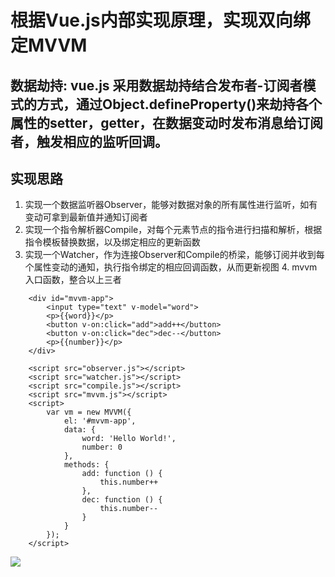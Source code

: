 # 根据Vue.js内部实现原理，实现双向绑定MVVM
## 数据劫持: vue.js 采用数据劫持结合发布者-订阅者模式的方式，通过Object.defineProperty()来劫持各个属性的setter，getter，在数据变动时发布消息给订阅者，触发相应的监听回调。

## 实现思路
 1. 实现一个数据监听器Observer，能够对数据对象的所有属性进行监听，如有变动可拿到最新值并通知订阅者 
 2. 实现一个指令解析器Compile，对每个元素节点的指令进行扫描和解析，根据指令模板替换数据，以及绑定相应的更新函数 
 3. 实现一个Watcher，作为连接Observer和Compile的桥梁，能够订阅并收到每个属性变动的通知，执行指令绑定的相应回调函数，从而更新视图 4. mvvm入口函数，整合以上三者

```
    <div id="mvvm-app">
        <input type="text" v-model="word">
        <p>{{word}}</p>
        <button v-on:click="add">add++</button>
        <button v-on:click="dec">dec--</button>
        <p>{{number}}</p>
    </div>

    <script src="observer.js"></script>
    <script src="watcher.js"></script>
    <script src="compile.js"></script>
    <script src="mvvm.js"></script>
    <script>
        var vm = new MVVM({
            el: '#mvvm-app',
            data: {
                word: 'Hello World!',
                number: 0
            },
            methods: {
                add: function () {
                    this.number++
                },
                dec: function () {
                    this.number--
                }
            }
        });
    </script>
```   
![](https://raw.githubusercontent.com/Saomonite/MarkDownPhotos/master/mvvm.gif) 